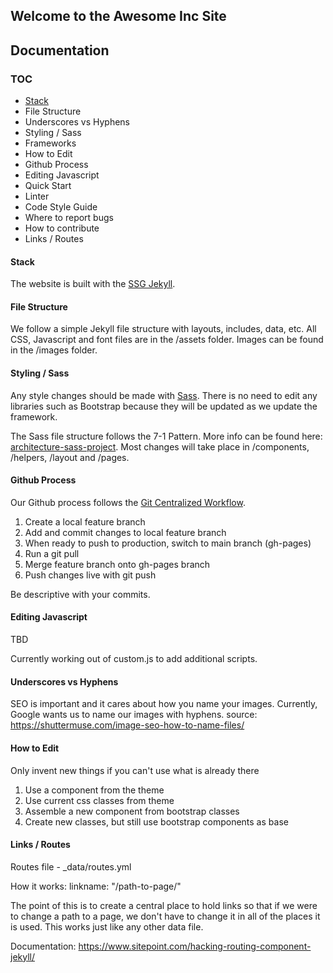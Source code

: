 ## Welcome to the Awesome Inc Site

## Documentation

### TOC

 - [Stack]("#stack")
 - File Structure
 - Underscores vs Hyphens
 - Styling / Sass
 - Frameworks
 - How to Edit
 - Github Process
 - Editing Javascript
 - Quick Start
 - Linter
 - Code Style Guide
 - Where to report bugs
 - How to contribute
 - Links / Routes


#### Stack

The website is built with the [SSG Jekyll](https://jekyllrb.com/).

#### File Structure

We follow a simple Jekyll file structure with layouts, includes, data, etc. All CSS, Javascript and font files are in the /assets folder. Images can be found in the /images folder.

#### Styling / Sass

Any style changes should be made with [Sass](https://sass-lang.com/).  There is no need to edit any libraries such as Bootstrap because they will be updated as we update the framework.

The Sass file structure follows the 7-1 Pattern. More info can be found here: [architecture-sass-project](https://www.sitepoint.com/architecture-sass-project/). Most changes will take place in /components, /helpers, /layout and /pages. 

#### Github Process

Our Github process follows the [Git Centralized Workflow](https://www.atlassian.com/git/tutorials/comparing-workflows#centralized-workflow).

1. Create a local feature branch
2. Add and commit changes to local feature branch
3. When ready to push to production, switch to main branch (gh-pages)
4. Run a git pull
5. Merge feature branch onto gh-pages branch
6. Push changes live with git push

Be descriptive with your commits. 

#### Editing Javascript

TBD

Currently working out of custom.js to add additional scripts.

#### Underscores vs Hyphens

SEO is important and it cares about how you name your images. Currently, Google wants us to name our images with hyphens.
source: https://shuttermuse.com/image-seo-how-to-name-files/

#### How to Edit

Only invent new things if you can't use what is already there

1. Use a component from the theme
2. Use current css classes from theme
3. Assemble a new component from bootstrap classes
4. Create new classes, but still use bootstrap components as base

#### Links / Routes

Routes file - _data/routes.yml

How it works:
linkname: "/path-to-page/"

The point of this is to create a central place to hold links so that if we were to change a path to a page, we don't have to change it in all of the places it is used. This works just like any other data file. 

Documentation: https://www.sitepoint.com/hacking-routing-component-jekyll/




